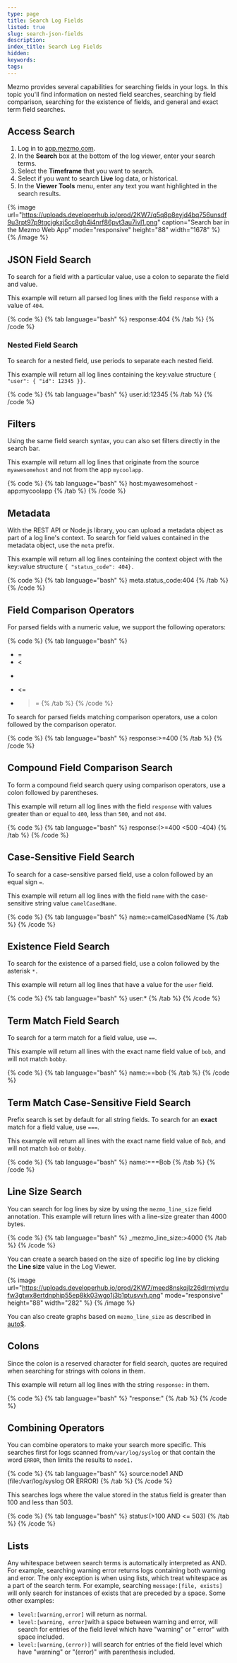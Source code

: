 ```yaml
---
type: page
title: Search Log Fields
listed: true
slug: search-json-fields
description: 
index_title: Search Log Fields
hidden: 
keywords: 
tags: 
---
```


Mezmo provides several capabilities for searching fields in your logs. In this topic you'll find information on nested field searches, searching by field comparison, searching for the existence of fields, and general and exact term field searches.

## Access Search

1. Log in to [app.mezmo.com](https://app.developerhub.io/app.mezmo.com).
2. In the **Search** box at the bottom of the log viewer, enter your search terms.
3. Select the **Timeframe** that you want to search.
4. Select if you want to search **Live** log data, or historical.
5. In the **Viewer Tools** menu, enter any text you want highlighted in the search results.

{% image url="https://uploads.developerhub.io/prod/2KW7/q5q8p8eyjd4bq756unsdf9u3rpt97p9tgcjgkxj5cc8gh4i4nrf86pvt3au7ivl1.png" caption="Search bar in the Mezmo Web App" mode="responsive" height="88" width="1678" %}
{% /image %}

## JSON Field Search

To search for a field with a particular value, use a colon to separate the field and value. 

This example will return all parsed log lines with the field `response` with a value of `404`. 

{% code %}
{% tab language="bash" %}
response:404
{% /tab %}
{% /code %}

### Nested Field Search

To search for a nested field, use periods to separate each nested field. 

This example will return all log lines containing the key:value structure `{ "user": { "id": 12345 }}.`

{% code %}
{% tab language="bash" %}
user.id:12345
{% /tab %}
{% /code %}

## Filters

Using the same field search syntax, you can also set filters directly in the search bar. 

This example will return all log lines that originate from the source `myawesomehost` and not from the app `mycoolapp`.

{% code %}
{% tab language="bash" %}
host:myawesomehost -app:mycoolapp
{% /tab %}
{% /code %}

## Metadata

With the REST API or Node.js library, you can upload a metadata object as part of a log line's context. To search for field values contained in the metadata object, use the `meta` prefix.

This example will return all log lines containing the context object with the key:value structure `{ "status_code": 404}.`

{% code %}
{% tab language="bash" %}
meta.status_code:404
{% /tab %}
{% /code %}

## Field Comparison Operators

For parsed fields with a numeric value, we support the following operators:

{% code %}
{% tab language="bash" %}
* =
* <
* >
* <=
* >=
{% /tab %}
{% /code %}

To search for parsed fields matching comparison operators, use a colon followed by the comparison operator. 

{% code %}
{% tab language="bash" %}
response:>=400
{% /tab %}
{% /code %}

## Compound Field Comparison Search

To form a compound field search query using comparison operators, use a colon followed by parentheses.

This example will return all log lines with the field `response` with values greater than or equal to `400`, less than `500`, and not `404`.

{% code %}
{% tab language="bash" %}
response:(>=400 <500 -404)
{% /tab %}
{% /code %}

## Case-Sensitive Field Search

To search for a case-sensitive parsed field, use a colon followed by an equal sign `=`. 

This example will return all log lines with the field `name` with the case-sensitive string value `camelCasedName`.

{% code %}
{% tab language="bash" %}
name:=camelCasedName
{% /tab %}
{% /code %}

## Existence Field Search

To search for the existence of a parsed field, use a colon followed by the asterisk `*.`

This example will return all log lines that have a value for the `user` field.

{% code %}
{% tab language="bash" %}
user:*
{% /tab %}
{% /code %}

## Term Match Field Search

To search for a term match for a field value, use `==`. 

This example will return all lines with the exact name field value of `bob`, and will not match `bobby`.

{% code %}
{% tab language="bash" %}
name:==bob
{% /tab %}
{% /code %}

## Term Match Case-Sensitive Field Search

Prefix search is set by default for all string fields. To search for an **exact** match for a field value, use `===`. 

This example will return all lines with the exact name field value of `Bob`, and will not match `bob` or `Bobby`.

{% code %}
{% tab language="bash" %}
name:===Bob
{% /tab %}
{% /code %}

## Line Size Search

You can search for log lines by size by using the `mezmo_line_size` field annotation. This example will return lines with a line-size greater than 4000 bytes.

{% code %}
{% tab language="bash" %}
_mezmo_line_size:>4000
{% /tab %}
{% /code %}

You can create a search based on the size of specific log line by clicking the **Line size** value in the Log Viewer.

{% image url="https://uploads.developerhub.io/prod/2KW7/meed8nskqjlz26dlrmjvrdufw3gtwx8ertdnphip55ep8kk03wgo1j3b1ptusvvh.png" mode="responsive" height="88" width="282" %}
{% /image %}

You can also create graphs based on `mezmo_line_size` as described in [auto$](/docs/create-a-graph).

## Colons

Since the colon is a reserved character for field search, quotes are required when searching for strings with colons in them. 

This example will return all log lines with the string `response:` in them.

{% code %}
{% tab language="bash" %}
"response:"
{% /tab %}
{% /code %}

## Combining Operators

You can combine operators to make your search more specific. This searches first for logs scanned from`/var/log/syslog` or that contain the word `ERROR`, then limits the results to `node1.`

{% code %}
{% tab language="bash" %}
source:node1 AND (file:/var/log/syslog OR ERROR)
{% /tab %}
{% /code %}

This searches logs where the value stored in the status field is greater than 100 and less than 503.

{% code %}
{% tab language="bash" %}
status:(>100 AND <= 503)
{% /tab %}
{% /code %}

## Lists

Any whitespace between search terms is automatically interpreted as AND. For example, searching warning error returns logs containing both warning and error. The only exception is when using lists, which treat whitespace as a part of the search term. For example, searching `message:[file, exists]` will only search for instances of exists that are preceded by a space. Some other examples:

- `level:[warning,error]` will return as normal.  
- `level:[warning, error]`with a space between warning and error, will search for entries of the field level which have "warning" or " error" with space included.
- `level:[warning,(error)]` will search for entries of the field level which have "warning" or "(error)" with parenthesis included.